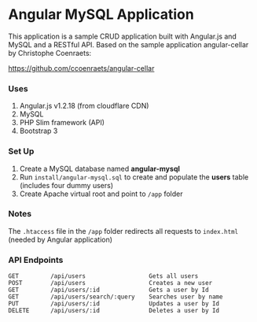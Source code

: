 # Angular MySQL Application

This application is a sample CRUD application built with Angular.js and MySQL and a RESTful API. Based on the sample application angular-cellar by Christophe Coenraets:

https://github.com/ccoenraets/angular-cellar

### Uses

1. Angular.js v1.2.18 (from cloudflare CDN)
2. MySQL
3. PHP Slim framework (API)
4. Bootstrap 3

### Set Up

1. Create a MySQL database named **angular-mysql**
2. Run `install/angular-mysql.sql` to create and populate the **users** table (includes four dummy users)
3. Create Apache virtual root and point to `/app` folder
    
### Notes

The `.htaccess` file in the `/app` folder redirects all requests to `index.html` (needed by Angular application)

### API Endpoints

    GET         /api/users                  Gets all users
    POST        /api/users                  Creates a new user
    GET         /api/users/:id              Gets a user by Id
    GET         /api/users/search/:query    Searches user by name
    PUT         /api/users/:id              Updates a user by Id
    DELETE      /api/users/:id              Deletes a user by Id